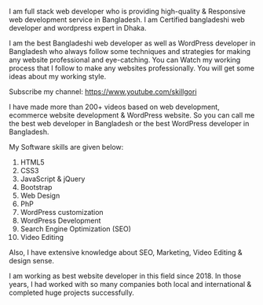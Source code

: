 I am full stack web developer who is providing high-quality & Responsive web development service in Bangladesh. I am Certified bangladeshi web developer and wordpress expert in Dhaka.

I am the best Bangladeshi web developer as well as WordPress developer in Bangladesh who always follow some techniques and strategies for making any website professional and eye-catching. You can Watch my working process that I follow to make any websites professionally. You will get some ideas about my working style. 

Subscribe my channel: https://www.youtube.com/skillgori

I have made more than 200+ videos based on web development, ecommerce website development & WordPress website. So you can call me the best web developer in Bangladesh or the best WordPress developer in Bangladesh.

My Software skills are given below:

1. HTML5
2. CSS3
3. JavaScript & jQuery
4. Bootstrap
5. Web Design
6. PhP
7. WordPress customization
8. WordPress Development
9. Search Engine Optimization (SEO)
10. Video Editing

Also, I have extensive knowledge about SEO, Marketing, Video Editing & design sense.

I am working as best website developer in this field since 2018. In those years, I had worked with so many companies both local and international & completed huge projects successfully.
